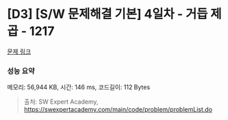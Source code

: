 # [D3] [S/W 문제해결 기본] 4일차 - 거듭 제곱 - 1217 

[문제 링크](https://swexpertacademy.com/main/code/problem/problemDetail.do?contestProbId=AV14dUIaAAUCFAYD) 

### 성능 요약

메모리: 56,944 KB, 시간: 146 ms, 코드길이: 112 Bytes



> 출처: SW Expert Academy, https://swexpertacademy.com/main/code/problem/problemList.do